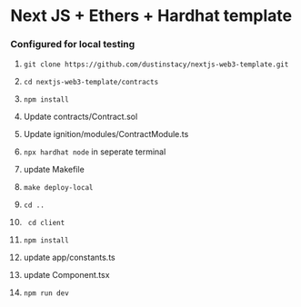 # Next JS + Ethers + Hardhat template
### Configured for local testing

1. ```git clone https://github.com/dustinstacy/nextjs-web3-template.git```

2. ```cd nextjs-web3-template/contracts```

3. ```npm install```

4. Update contracts/Contract.sol

5. Update ignition/modules/ContractModule.ts

6. ```npx hardhat node``` in seperate terminal

7. update Makefile

8. ```make deploy-local```

9. ```cd ..```

10. ``` cd client```

11. ```npm install```

12. update app/constants.ts

13. update Component.tsx

14. ```npm run dev```






